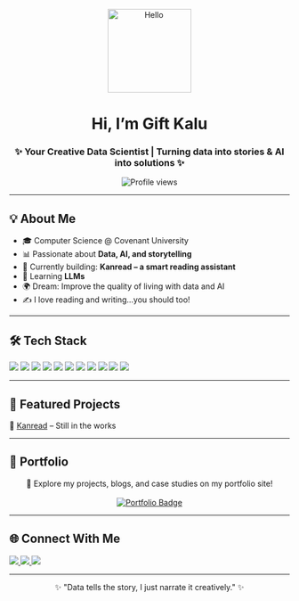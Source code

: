 
<!--
**giftkalu/giftkalu** is a ✨ _special_ ✨ repository because its `README.md` (this file) appears on your GitHub profile.

Here are some ideas to get you started:

- 🔭 I’m currently working on ...
- 🌱 I’m currently learning ...
- 👯 I’m looking to collaborate on ...
- 🤔 I’m looking for help with ...
- 💬 Ask me about ...
- 📫 How to reach me: ...
- 😄 Pronouns: ...
- ⚡ Fun fact: ...
-->
<p align="center">
  <img src="https://media.giphy.com/media/hvRJCLFzcasrR4ia7z/giphy.gif" alt="Hello" width="150"/>
</p>

<h1 align="center"> Hi, I’m Gift Kalu</h1>
<h3 align="center">✨ Your Creative Data Scientist | Turning data into stories & AI into solutions ✨</h3>

<p align="center">
  <img src="https://komarev.com/ghpvc/?username=giftkalu&label=Profile%20Views&color=blueviolet&style=flat" alt="Profile views"/>
</p>

---

## 💡 About Me  
- 🎓 Computer Science @ Covenant University  
- 📊 Passionate about **Data, AI, and storytelling**  
- 🚀 Currently building: **Kanread – a smart reading assistant**  
- 🌱 Learning **LLMs**  
- 🌍 Dream: Improve the quality of living with data and AI
- ✍️ I love reading and writing...you should too!

---

## 🛠️ Tech Stack  
<p>
   <img src="https://img.shields.io/badge/Python-3776AB?style=flat&logo=python&logoColor=white"/>  
  <img src="https://img.shields.io/badge/Pandas-150458?style=flat&logo=pandas&logoColor=white"/>  
  <img src="https://img.shields.io/badge/Numpy-013243?style=flat&logo=numpy&logoColor=white"/>  
  <img src="https://img.shields.io/badge/Scikit--learn-F7931E?style=flat&logo=scikitlearn&logoColor=white"/>
  <img src="https://img.shields.io/badge/SQL-003B57?style=flat&logo=postgresql&logoColor=white"/>
  <img src="https://img.shields.io/badge/PowerBI-F2C811?style=flat&logo=powerbi&logoColor=black"/>
  <img src="https://img.shields.io/badge/Tableau-E97627?style=flat&logo=tableau&logoColor=white"/>
  <img src="https://img.shields.io/badge/BigQuery-4285F4?style=flat&logo=googlecloud&logoColor=white"/>
  <img src="https://img.shields.io/badge/dbt-FF694B?style=flat&logo=dbt&logoColor=white"/>
  <img src="https://img.shields.io/badge/Metabase-509EE3?style=flat&logo=metabase&logoColor=white"/>
  <img src="https://img.shields.io/badge/Google%20Cloud-4285F4?style=flat&logo=googlecloud&logoColor=white"/>
</p>

---

## 🚀 Featured Projects  
📌 [Kanread](https://github.com/yourusername/kanread) – Still in the works    

---

## 📂 Portfolio  

<p align="center">
  🚀 Explore my projects, blogs, and case studies on my portfolio site!  
  <br><br>
  <a href="https://giftkalu.github.io" target="_blank">
    <img src="https://img.shields.io/badge/Visit-My%20Portfolio-2ea44f?style=for-the-badge&logo=github" alt="Portfolio Badge"/>
  </a>
</p>


---

## 🌐 Connect With Me  

<p>
  <a href="https://www.linkedin.com/in/gift-kalu">
    <img src="https://img.shields.io/badge/LinkedIn-0A66C2?style=for-the-badge&logo=linkedin&logoColor=white"/>
  </a>
  <a href="https://medium.com/@giftkalu" target="_blank">
    <img src="https://img.shields.io/badge/Medium-12100E?style=for-the-badge&logo=medium&logoColor=white"/>
  </a>
  <a href="mailto:giftkalu247@gmail.com">
    <img src="https://img.shields.io/badge/Email-D14836?style=for-the-badge&logo=gmail&logoColor=white"/>
  </a>
</p>

---

<p align="center">
  ✨ "Data tells the story, I just narrate it creatively." ✨
</p>
